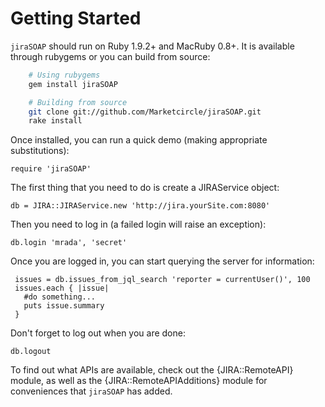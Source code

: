 #  Getting Started

`jiraSOAP` should run on Ruby 1.9.2+ and MacRuby 0.8+. It is available through rubygems or you can build from source:

```bash
    # Using rubygems
    gem install jiraSOAP

    # Building from source
    git clone git://github.com/Marketcircle/jiraSOAP.git
    rake install
```

Once installed, you can run a quick demo (making appropriate substitutions):

    require 'jiraSOAP'

The first thing that you need to do is create a JIRAService object:

    db = JIRA::JIRAService.new 'http://jira.yourSite.com:8080'

Then you need to log in (a failed login will raise an exception):

    db.login 'mrada', 'secret'

Once you are logged in, you can start querying the server for information:

     issues = db.issues_from_jql_search 'reporter = currentUser()', 100
     issues.each { |issue|
       #do something...
       puts issue.summary
     }

Don't forget to log out when you are done:

    db.logout

To find out what APIs are available, check out the {JIRA::RemoteAPI}
module, as well as the {JIRA::RemoteAPIAdditions} module for
conveniences that `jiraSOAP` has added.
